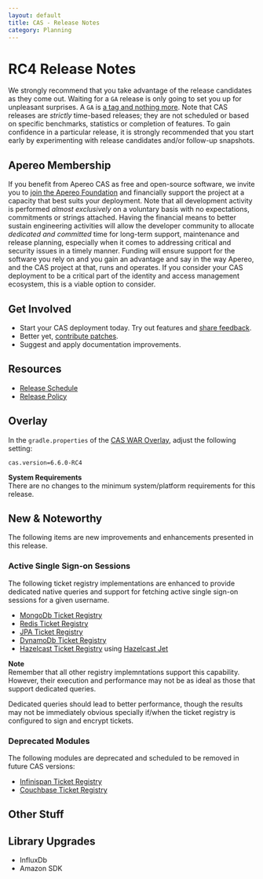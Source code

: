 ```yaml
---
layout: default
title: CAS - Release Notes
category: Planning
---
```


# RC4 Release Notes

We strongly recommend that you take advantage of the release candidates as they come out. Waiting for a `GA` release is only going to set
you up for unpleasant surprises. A `GA` is [a tag and nothing more](https://apereo.github.io/2017/03/08/the-myth-of-ga-rel/). Note 
that CAS releases are *strictly* time-based releases; they are not scheduled or based on specific benchmarks, statistics 
or completion of features. To gain confidence in a particular release, it is strongly recommended that you start 
early by experimenting with release candidates and/or follow-up snapshots.

## Apereo Membership

If you benefit from Apereo CAS as free and open-source software, we invite you
to [join the Apereo Foundation](https://www.apereo.org/content/apereo-membership)
and financially support the project at a capacity that best suits your deployment. Note that all development activity is performed
*almost exclusively* on a voluntary basis with no expectations, commitments or strings attached. Having the financial means to better
sustain engineering activities will allow the developer community to allocate *dedicated and committed* time for long-term support,
maintenance and release planning, especially when it comes to addressing critical and security issues in a timely manner. Funding will
ensure support for the software you rely on and you gain an advantage and say in the way Apereo, and the CAS project at that, runs and
operates. If you consider your CAS deployment to be a critical part of the identity and access management ecosystem, this is a viable option
to consider.

## Get Involved

- Start your CAS deployment today. Try out features and [share feedback](/cas/Mailing-Lists.html).
- Better yet, [contribute patches](/cas/developer/Contributor-Guidelines.html).
- Suggest and apply documentation improvements.

## Resources

- [Release Schedule](https://github.com/apereo/cas/milestones)
- [Release Policy](/cas/developer/Release-Policy.html)

## Overlay

In the `gradle.properties` of the [CAS WAR Overlay](../installation/WAR-Overlay-Installation.html), adjust the following setting:

```properties
cas.version=6.6.0-RC4
```

<div class="alert alert-info">
<strong>System Requirements</strong><br/>There are no changes to the 
minimum system/platform requirements for this release.
</div>

## New & Noteworthy

The following items are new improvements and enhancements presented in this release.
 
### Active Single Sign-on Sessions

The following ticket registry implementations are enhanced to provide dedicated native queries
and support for fetching active single sign-on sessions for a given username.
                                                                                
- [MongoDb Ticket Registry](../ticketing/MongoDb-Ticket-Registry.html)
- [Redis Ticket Registry](../ticketing/Redis-Ticket-Registry.html)
- [JPA Ticket Registry](../ticketing/JPA-Ticket-Registry.html)
- [DynamoDb Ticket Registry](../ticketing/DynamoDb-Ticket-Registry.html)
- [Hazelcast Ticket Registry](../ticketing/Hazelcast-Ticket-Registry.html) using [Hazelcast Jet](https://jet-start.sh/)

<div class="alert alert-info">
<strong>Note</strong><br/>Remember that all other registry implemntations support this capability.
However, their execution and performance may not be as ideal as those that support dedicated queries.
</div>

Dedicated queries should lead to better performance, though the results may not be immediately obvious
specially if/when the ticket registry is configured to sign and encrypt tickets.

### Deprecated Modules

The following modules are deprecated and scheduled to be removed in future CAS versions:

- [Infinispan Ticket Registry](../ticketing/Infinispan-Ticket-Registry.html)
- [Couchbase Ticket Registry](../ticketing/Couchbase-Ticket-Registry.html)

## Other Stuff

## Library Upgrades

- InfluxDb
- Amazon SDK
